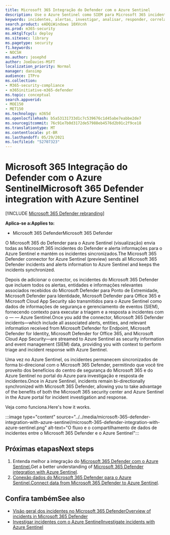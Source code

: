 ```yaml
---
title: Microsoft 365 Integração do Defender com o Azure Sentinel
description: Use o Azure Sentinel como SIEM para Microsoft 365 incidentes e eventos do Defender.
keywords: incidentes, alertas, investigar, analisar, responder, correlação, ataque, máquinas, dispositivos, usuários, identidades, identidade, caixa de correio, email, 365, microsoft, m365
search.product: eADQiWindows 10XVcnh
ms.prod: m365-security
ms.mktglfcycl: deploy
ms.sitesec: library
ms.pagetype: security
f1.keywords:
- NOCSH
ms.author: josephd
author: JoeDavies-MSFT
localization_priority: Normal
manager: dansimp
audience: ITPro
ms.collection:
- M365-security-compliance
- m365initiative-m365-defender
ms.topic: conceptual
search.appverid:
- MOE150
- MET150
ms.technology: m365d
ms.openlocfilehash: b5a53131733d1c7c539676c1d45abe7eabbe2de7
ms.sourcegitcommit: 76c91e7b0d3172de57988eb4576d2b91c2f9ce18
ms.translationtype: MT
ms.contentlocale: pt-BR
ms.lasthandoff: 05/29/2021
ms.locfileid: "52707323"
---
```

# <a name="microsoft-365-defender-integration-with-azure-sentinel"></a><span data-ttu-id="8a197-104">Microsoft 365 Integração do Defender com o Azure Sentinel</span><span class="sxs-lookup"><span data-stu-id="8a197-104">Microsoft 365 Defender integration with Azure Sentinel</span></span>

[!INCLUDE [Microsoft 365 Defender rebranding](../includes/microsoft-defender.md)]

<span data-ttu-id="8a197-105">**Aplica-se a:**</span><span class="sxs-lookup"><span data-stu-id="8a197-105">**Applies to:**</span></span>
- <span data-ttu-id="8a197-106">Microsoft 365 Defender</span><span class="sxs-lookup"><span data-stu-id="8a197-106">Microsoft 365 Defender</span></span>

<span data-ttu-id="8a197-107">O Microsoft 365 do Defender para o Azure Sentinel (visualização) envia todas as Microsoft 365 incidentes do Defender e alerta informações para o Azure Sentinel e mantém os incidentes sincronizados.</span><span class="sxs-lookup"><span data-stu-id="8a197-107">The Microsoft 365 Defender connector for Azure Sentinel (preview) sends all Microsoft 365 Defender incidents and alerts information to Azure Sentinel and keeps the incidents synchronized.</span></span> 

<span data-ttu-id="8a197-108">Depois de adicionar o conector, os incidentes do Microsoft 365 Defender que incluem todos os alertas, entidades e informações relevantes associados recebidos do Microsoft Defender para Ponto de Extremidade, Microsoft Defender para Identidade, Microsoft Defender para Office 365 e Microsoft Cloud App Security são transmitidos para o Azure Sentinel como dados de informações de segurança e gerenciamento de eventos (SIEM), fornecendo contexto para executar a triagem e a resposta a incidentes com o &mdash; &mdash; Azure Sentinel.</span><span class="sxs-lookup"><span data-stu-id="8a197-108">Once you add the connector, Microsoft 365 Defender incidents&mdash;which include all associated alerts, entities, and relevant information received from Microsoft Defender for Endpoint, Microsoft Defender for Identity, Microsoft Defender for Office 365, and Microsoft Cloud App Security&mdash;are streamed to Azure Sentinel as security information and event management (SIEM) data, providing you with context to perform triage and incident response with Azure Sentinel.</span></span> 

<span data-ttu-id="8a197-109">Uma vez no Azure Sentinel, os incidentes permanecem sincronizados de forma bi-direcional com o Microsoft 365 Defender, permitindo que você tire proveito dos benefícios do centro de segurança do Microsoft 365 e do Azure Sentinel no portal do Azure para investigação e resposta de incidentes.</span><span class="sxs-lookup"><span data-stu-id="8a197-109">Once in Azure Sentinel, incidents remain bi-directionally synchronized with Microsoft 365 Defender, allowing you to take advantage of the benefits of both the Microsoft 365 security center and Azure Sentinel in the Azure portal for incident investigation and response.</span></span>

<span data-ttu-id="8a197-110">Veja como funciona.</span><span class="sxs-lookup"><span data-stu-id="8a197-110">Here's how it works.</span></span>

:::image type="content" source="../../media/microsoft-365-defender-integration-with-azure-sentinel/microsoft-365-defender-integration-with-azure-sentinel.png" alt-text="O fluxo e o compartilhamento de dados de incidentes entre o Microsoft 365 Defender e o Azure Sentinel":::

## <a name="next-steps"></a><span data-ttu-id="8a197-112">Próximas etapas</span><span class="sxs-lookup"><span data-stu-id="8a197-112">Next steps</span></span>

1. <span data-ttu-id="8a197-113">Entenda melhor a integração do [Microsoft 365 Defender com o Azure Sentinel.](/azure/sentinel/microsoft-365-defender-sentinel-integration)</span><span class="sxs-lookup"><span data-stu-id="8a197-113">Get a better understanding of [Microsoft 365 Defender integration with Azure Sentinel](/azure/sentinel/microsoft-365-defender-sentinel-integration).</span></span>
2. <span data-ttu-id="8a197-114">[Conexão dados do Microsoft 365 Defender para o Azure Sentinel.](/azure/sentinel/connect-microsoft-365-defender)</span><span class="sxs-lookup"><span data-stu-id="8a197-114">[Connect data from Microsoft 365 Defender to Azure Sentinel](/azure/sentinel/connect-microsoft-365-defender).</span></span>

## <a name="see-also"></a><span data-ttu-id="8a197-115">Confira também</span><span class="sxs-lookup"><span data-stu-id="8a197-115">See also</span></span>

- [<span data-ttu-id="8a197-116">Visão geral dos incidentes no Microsoft 365 Defender</span><span class="sxs-lookup"><span data-stu-id="8a197-116">Overview of incidents in Microsoft 365 Defender</span></span>](incidents-overview.md)
- [<span data-ttu-id="8a197-117">Investigar incidentes com o Azure Sentinel</span><span class="sxs-lookup"><span data-stu-id="8a197-117">Investigate incidents with Azure Sentinel</span></span>](/azure/sentinel/tutorial-investigate-cases)
